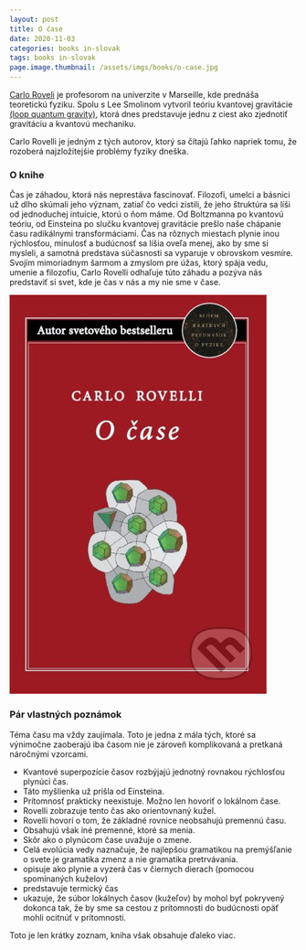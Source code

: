 ```yaml
---
layout: post
title: O čase
date: 2020-11-03
categories: books in-slovak
tags: books in-slovak
page.image.thumbnail: /assets/imgs/books/o-case.jpg
---
```


[Carlo Roveli](http://www.cpt.univ-mrs.fr/~rovelli/)
je profesorom na univerzite v Marseille, kde prednáša teoretickú fyziku. Spolu s Lee Smolinom vytvoril
teóriu kvantovej gravitácie [(loop quantum gravity)](https://en.wikipedia.org/wiki/Loop_quantum_gravity), ktorá dnes predstavuje jednu z ciest ako zjednotiť gravitáciu a kvantovú mechaniku.

Carlo Rovelli je jedným z tých autorov, ktorý sa čítajú ľahko napriek tomu, že rozoberá najzložitejśie problémy
fyziky dneška.


### O knihe

Čas je záhadou, ktorá nás neprestáva fascinovať. Filozofi, umelci a básnici už dlho skúmali jeho význam, 
zatiaľ čo vedci zistili, že jeho štruktúra sa líši od jednoduchej intuície, ktorú o ňom máme. 
Od Boltzmanna po kvantovú teóriu, od Einsteina po slučku kvantovej gravitácie prešlo naše chápanie 
času radikálnymi transformáciami. Čas na rôznych miestach plynie inou rýchlosťou, minulosť a budúcnosť
 sa líšia oveľa menej, ako by sme si mysleli, a samotná predstava súčasnosti sa vyparuje v obrovskom
 vesmíre. Svojím mimoriadnym šarmom a zmyslom pre úžas, ktorý spája vedu, umenie a filozofiu, 
 Carlo Rovelli odhaľuje túto záhadu a pozýva nás predstaviť si svet, kde je čas v nás a my nie 
 sme v čase.

 [![O case](/assets/imgs/books/o-case.jpg)](https://www.martinus.sk/?uItem=275882&z=JZKXBM&utm_source=z%3DJZKXBM&utm_medium=url&utm_campaign=partner)
 
### Pár vlastných poznámok

Téma času ma vždy zaujímala. Toto je jedna z mála tých, ktoré sa výnimočne zaoberajú iba časom nie je zároveň komplikovaná a pretkaná náročnými vzorcami.

- Kvantové superpozície časov rozbýjajú jednotný rovnakou rýchlosťou plynúci čas.
- Táto myšlienka už prišla od Einsteina.
- Prítomnosť prakticky neexistuje. Možno len hovoriť o lokálnom čase.
- Rovelli zobrazuje tento čas ako orientovnaný kužel.
- Rovelli hovorí o tom, že základné rovnice neobsahujú premennú času.
- Obsahujú však iné premenné, ktoré sa menia.
- Skôr ako o plynúcom čase uvažuje o zmene.
- Celá evolúcia vedy naznačuje, že najlepšou gramatikou na premýšľanie o svete je gramatika zmenz a nie gramatika pretrvávania.
- opisuje ako plynie a vyzerá čas v čiernych dierach (pomocou spomínaných kuželov)
- predstavuje termický čas
- ukazuje, že súbor lokálnych časov (kužeľov) by mohol byť pokryvený dokonca tak, že by sme sa cestou z prítomnosti do budúcnosti opäť mohli ocitnúť v prítomnosti.


Toto je len krátky zoznam, kniha však obsahuje ďaleko viac. 

<script type="text/javascript" src="//partner.mrtns.eu/banners/banner.js?type=banner&brand_id=1&uItem=275882&size=full&show_price=1&color=white&z=JZKXBM"></script>
